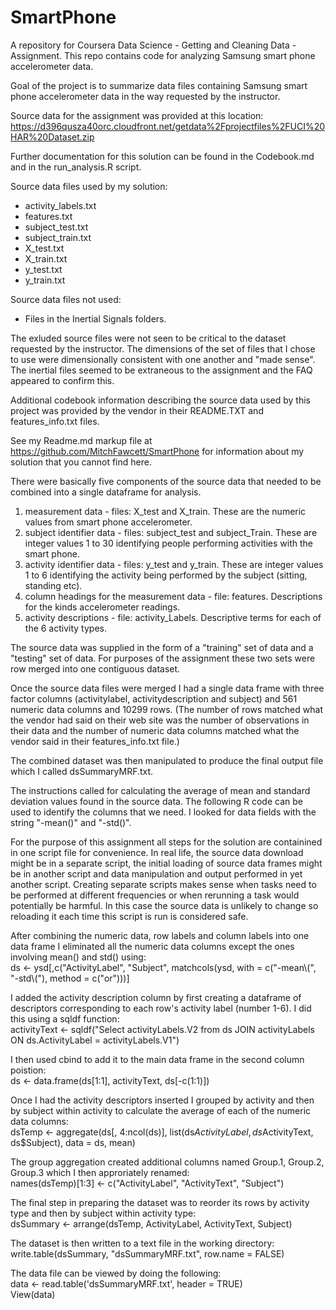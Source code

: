 # SmartPhone
A repository for Coursera Data Science - Getting and Cleaning Data - Assignment. 
This repo contains code for analyzing Samsung smart phone accelerometer data.

Goal of the project is to summarize data files containing Samsung smart phone accelerometer data in the way requested by the instructor.

Source data for the assignment was provided at this location:
 https://d396qusza40orc.cloudfront.net/getdata%2Fprojectfiles%2FUCI%20HAR%20Dataset.zip 

Further documentation for this solution can be found in the Codebook.md and in the run_analysis.R script.

Source data files used by my solution:
* activity_labels.txt 
* features.txt
* subject_test.txt
* subject_train.txt
* X_test.txt
* X_train.txt
* y_test.txt
* y_train.txt

Source data files not used: 
* Files in the Inertial Signals folders. 
 
The exluded source files were not seen to be critical to the dataset requested by the instructor. The dimensions of the set of files that I chose to use were dimensionally consistent with one another and "made sense". The inertial files seemed to be extraneous to the assignment and the FAQ appeared to confirm this.

Additional codebook information describing the source data used by this project was provided by the vendor in their README.TXT and features_info.txt files. 

See my Readme.md markup file at https://github.com/MitchFawcett/SmartPhone for information about my solution that you cannot find here.

There were basically five components of the source data that needed to be combined into a single dataframe for analysis.  
1. measurement data - files: X_test and X_train. These are the numeric values from smart phone accelerometer.   
2. subject identifier data - files: subject_test and subject_Train.  These are integer values 1 to 30 identifying people performing activities with the smart phone.  
3. activity identifier data - files: y_test and y_train.  These are integer values 1 to 6 identifying the activity being performed by the subject (sitting, standing etc).  
4. column headings for the measurement data - file: features. Descriptions for the kinds accelerometer readings.  
5. activity descriptions - file: activity_Labels.  Descriptive terms for each of the 6 activity types.

The source data was supplied in the form of a "training" set of data and a "testing" set of data.  For purposes of the assignment these two sets were row merged into one contiguous dataset.

Once the source data files were merged I had a single data frame with three factor columns (activitylabel, activitydescription and subject) and 561 numeric data columns and 10299 rows. (The number of rows matched what the vendor had said on their web site was the number of observations in their data and the number of numeric data columns matched what the vendor said in their features_info.txt file.)

The combined dataset was then manipulated to produce the final output file which I called dsSummaryMRF.txt.

The instructions called for calculating the average of mean and standard deviation values found in the source data.  The following R code can be used to identify the columns that we need.  I looked for data fields with the string "-mean()" and "-std()".

For the purpose of this assignment all steps for the solution are containined in one
script file for convenience.  In real life, the source data download might be in a separate
script, the initial loading of source data frames might be in another script and
data manipulation and output performed in yet another script.  Creating separate scripts makes
sense when tasks need to be performed at different frequencies or when rerunning
a task would potentially be harmful.  In this case the source data is unlikely to change so
reloading it each time this script is run is considered safe.  
  
After combining the numeric data, row labels and column labels into one data frame I eliminated all the numeric data columns except the ones involving mean() and std() using:  
ds <- ysd[,c("ActivityLabel", "Subject", matchcols(ysd, with = c("-mean\\(", "-std\\("), method = c("or")))] 
  
I added the activity description column by first creating a dataframe of descriptors corresponding to each row's activity label (number 1-6).  I did this using a sqldf function:  
activityText <- sqldf("Select activityLabels.V2 from ds JOIN activityLabels ON ds.ActivityLabel = activityLabels.V1")

I then used cbind to add it to the main data frame in the second column poistion:  
ds <- data.frame(ds[1:1], activityText, ds[-c(1:1)])  

Once I had the activity descriptors inserted I grouped by activity and then by subject within activity to calculate the average of each of the numeric data columns:  
dsTemp <- aggregate(ds[, 4:ncol(ds)], list(ds$ActivityLabel, ds$ActivityText, ds$Subject), data = ds,  mean)  
  
The group aggregation created additional columns named Group.1, Group.2, Group.3 which I then approriately renamed:  
names(dsTemp)[1:3] <- c("ActivityLabel", "ActivityText", "Subject")   
    
The final step in preparing the dataset was to reorder its rows by activity type and then by subject within activity type:  
dsSummary <- arrange(dsTemp, ActivityLabel, ActivityText, Subject)  
  
The dataset is then written to a text file in the working directory:  
write.table(dsSummary, "dsSummaryMRF.txt", row.name = FALSE)  
  
The data file can be viewed by doing the following:  
data <- read.table('dsSummaryMRF.txt', header = TRUE)  
View(data)  









 




